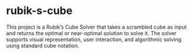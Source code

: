 # rubik-s-cube
This project is a Rubik’s Cube Solver that takes a scrambled cube as input and returns the optimal or near-optimal solution to solve it. The solver supports visual representation, user interaction, and algorithmic solving using standard cube notation.
